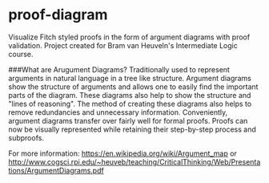 # proof-diagram
Visualize Fitch styled proofs in the form of argument diagrams with proof validation.  Project created for Bram van Heuveln's Intermediate Logic course.

###What are Arugument Diagrams?
Traditionally used to represent arguments in natural language in a tree like structure.  Argument diagrams show the structure of arguments and allows one to easily find the important parts of the diagram.  These diagrams also help to show the structure and "lines of reasoning".  The method of creating these diagrams also helps to remove redundancies and unnecessary information.  Conveniently, argument diagrams transfer over fairly well for formal proofs.  Proofs can now be visually represented while retaining their step-by-step process and subproofs.

For more information: https://en.wikipedia.org/wiki/Argument_map or http://www.cogsci.rpi.edu/~heuveb/teaching/CriticalThinking/Web/Presentations/ArgumentDiagrams.pdf

